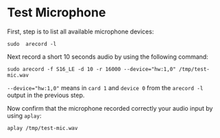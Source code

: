 # Test Microphone

First, step is to list all available microphone devices:

```
sudo  arecord -l
```

Next record a short 10 seconds audio by using the following command:

```
sudo arecord -f S16_LE -d 10 -r 16000 --device="hw:1,0" /tmp/test-mic.wav
```

`--device="hw:1,0"` means in `card 1` and `device 0` from the `arecord -l` output in the previous step.

Now confirm that the microphone recorded correctly your audio input by using `aplay`:

```
aplay /tmp/test-mic.wav
```
